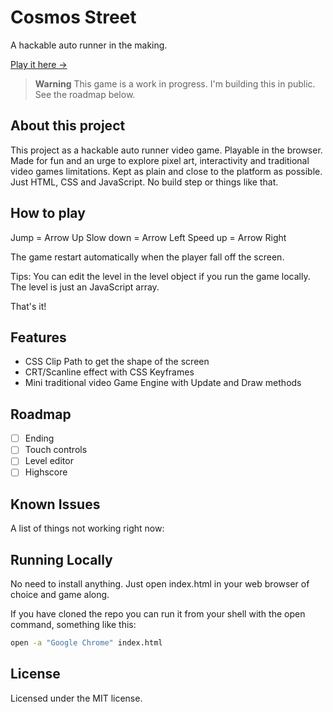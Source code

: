 # Cosmos Street

A hackable auto runner in the making.

[Play it here ->](https://evilpaper.com/cosmos-street/)

> **Warning**
> This game is a work in progress. I'm building this in public.
> See the roadmap below.

## About this project

This project as a hackable auto runner video game. Playable in the browser. Made for fun and an urge to explore pixel art, interactivity and traditional video games limitations. Kept as plain and close to the platform as possible. Just HTML, CSS and JavaScript. No build step or things like that.

## How to play

Jump = Arrow Up
Slow down = Arrow Left
Speed up = Arrow Right

The game restart automatically when the player fall off the screen.

Tips: You can edit the level in the level object if you run the game locally. The level is just an JavaScript array.

That's it!

## Features

- CSS Clip Path to get the shape of the screen
- CRT/Scanline effect with CSS Keyframes
- Mini traditional video Game Engine with Update and Draw methods

## Roadmap

- [ ] Ending
- [ ] Touch controls
- [ ] Level editor
- [ ] Highscore

## Known Issues

A list of things not working right now:

## Running Locally

No need to install anything. Just open index.html in your web browser of choice and game along.

If you have cloned the repo you can run it from your shell with the open command, something like this:

```sh
open -a "Google Chrome" index.html
```

## License

Licensed under the MIT license.
